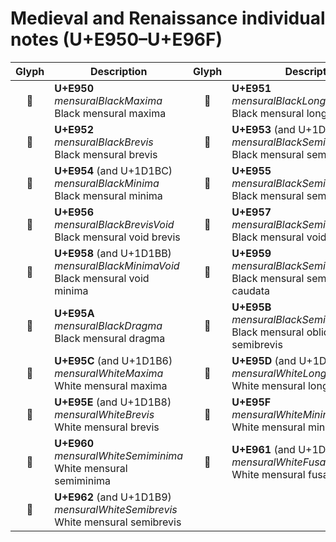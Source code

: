 Medieval and Renaissance individual notes (U+E950–U+E96F)
=========================================================

| **Glyph** | **Description** | **Glyph** | **Description**
| :-------: | --------------- | :-------: | ---------------
|<span class="bravura_large">&#xe950;</span> | **U+E950**<br/>*mensuralBlackMaxima*<br/>Black mensural maxima | <span class="bravura_large">&#xe951;</span> | **U+E951**<br/>*mensuralBlackLonga*<br/>Black mensural longa
|<span class="bravura_large">&#xe952;</span> | **U+E952**<br/>*mensuralBlackBrevis*<br/>Black mensural brevis | <span class="bravura_large">&#xe953;</span> | **U+E953** (and U+1D1BA)<br/>*mensuralBlackSemibrevis*<br/>Black mensural semibrevis
|<span class="bravura_large">&#xe954;</span> | **U+E954** (and U+1D1BC)<br/>*mensuralBlackMinima*<br/>Black mensural minima | <span class="bravura_large">&#xe955;</span> | **U+E955**<br/>*mensuralBlackSemiminima*<br/>Black mensural semiminima
|<span class="bravura_large">&#xe956;</span> | **U+E956**<br/>*mensuralBlackBrevisVoid*<br/>Black mensural void brevis | <span class="bravura_large">&#xe957;</span> | **U+E957**<br/>*mensuralBlackSemibrevisVoid*<br/>Black mensural void semibrevis
|<span class="bravura_large">&#xe958;</span> | **U+E958** (and U+1D1BB)<br/>*mensuralBlackMinimaVoid*<br/>Black mensural void minima | <span class="bravura_large">&#xe959;</span> | **U+E959**<br/>*mensuralBlackSemibrevisCaudata*<br/>Black mensural semibrevis caudata
|<span class="bravura_large">&#xe95a;</span> | **U+E95A**<br/>*mensuralBlackDragma*<br/>Black mensural dragma | <span class="bravura_large">&#xe95b;</span> | **U+E95B**<br/>*mensuralBlackSemibrevisOblique*<br/>Black mensural oblique semibrevis
|<span class="bravura_large">&#xe95c;</span> | **U+E95C** (and U+1D1B6)<br/>*mensuralWhiteMaxima*<br/>White mensural maxima | <span class="bravura_large">&#xe95d;</span> | **U+E95D** (and U+1D1B7)<br/>*mensuralWhiteLonga*<br/>White mensural longa
|<span class="bravura_large">&#xe95e;</span> | **U+E95E** (and U+1D1B8)<br/>*mensuralWhiteBrevis*<br/>White mensural brevis | <span class="bravura_large">&#xe95f;</span> | **U+E95F**<br/>*mensuralWhiteMinima*<br/>White mensural minima
|<span class="bravura_large">&#xe960;</span> | **U+E960**<br/>*mensuralWhiteSemiminima*<br/>White mensural semiminima | <span class="bravura_large">&#xe961;</span> | **U+E961** (and U+1D1BE)<br/>*mensuralWhiteFusa*<br/>White mensural fusa
|<span class="bravura_large">&#xe962;</span> | **U+E962** (and U+1D1B9)<br/>*mensuralWhiteSemibrevis*<br/>White mensural semibrevis | &nbsp; | &nbsp;
